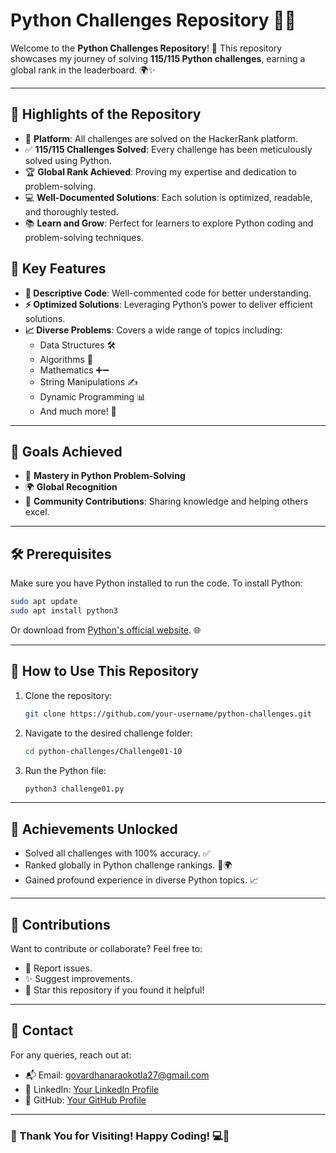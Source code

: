 # Python Challenges Repository 🚀🐍

Welcome to the **Python Challenges Repository**! 🎉 This repository showcases my journey of solving **115/115 Python challenges**, earning a global rank in the leaderboard. 🌍✨

---

## 🌟 Highlights of the Repository
- 🔗 **Platform**: All challenges are solved on the HackerRank platform.
- ✅ **115/115 Challenges Solved**: Every challenge has been meticulously solved using Python.
- 🏆 **Global Rank Achieved**: Proving my expertise and dedication to problem-solving.
- 💻 **Well-Documented Solutions**: Each solution is optimized, readable, and thoroughly tested.
- 📚 **Learn and Grow**: Perfect for learners to explore Python coding and problem-solving techniques.


## 🔑 Key Features

- **📝 Descriptive Code**: Well-commented code for better understanding.
- **⚡ Optimized Solutions**: Leveraging Python’s power to deliver efficient solutions.
- **📈 Diverse Problems**: Covers a wide range of topics including:
  - Data Structures 🛠️
  - Algorithms 🤖
  - Mathematics ➕➖
  - String Manipulations ✍️
  - Dynamic Programming 📊
  - And much more! 🚀

---

## 🎯 Goals Achieved

- 🥇 **Mastery in Python Problem-Solving**
- 🌍 **Global Recognition**
- 🤝 **Community Contributions**: Sharing knowledge and helping others excel.

---

## 🛠️ Prerequisites

Make sure you have Python installed to run the code. To install Python:

```bash
sudo apt update
sudo apt install python3
```

Or download from [Python's official website](https://www.python.org/). 🌐

---

## 📜 How to Use This Repository

1. Clone the repository:

   ```bash
   git clone https://github.com/your-username/python-challenges.git
   ```

2. Navigate to the desired challenge folder:

   ```bash
   cd python-challenges/Challenge01-10
   ```

3. Run the Python file:

   ```bash
   python3 challenge01.py
   ```

---

## 🏅 Achievements Unlocked

- Solved all challenges with 100% accuracy. ✅
- Ranked globally in Python challenge rankings. 🥇🌍
- Gained profound experience in diverse Python topics. 📈

---

## 🤝 Contributions

Want to contribute or collaborate? Feel free to:

- 🐛 Report issues.
- ✨ Suggest improvements.
- 🌟 Star this repository if you found it helpful!

---

## 📧 Contact

For any queries, reach out at:

- 📬 Email: govardhanaraokotla27@gmail.com
- 💼 LinkedIn: [Your LinkedIn Profile](https://www.linkedin.com/in/govardhanarao-kotla/)
- 🐙 GitHub: [Your GitHub Profile](https://github.com/Govardhanaraokotla)

---

### 🌟 Thank You for Visiting! Happy Coding! 💻🎉

